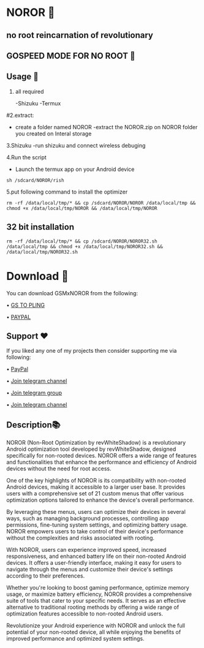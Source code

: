 # NOROR 🚀
## no root reincarnation of revolutionary
## GOSPEED MODE FOR NO ROOT 🚀

## Usage 🔢

1. all required

   -Shizuku
   -Termux

#2.extract:
   - create a folder named NOROR
   -extract the NOROR.zip on NOROR folder you created on Interal storage

3.Shizuku
   -run shizuku and connect wireless debuging

4.Run the script
   - Launch the termux app on your Android device
   ```
 sh /sdcard/NOROR/rish
  ```
5.put following command to install the optimizer



```
rm -rf /data/local/tmp/* && cp /sdcard/NOROR/NOROR /data/local/tmp && chmod +x /data/local/tmp/NOROR && /data/local/tmp/NOROR
```
## 32 bit installation

```
rm -rf /data/local/tmp/* && cp /sdcard/NOROR/NOROR32.sh /data/local/tmp && chmod +x /data/local/tmp/NOROR32.sh && /data/local/tmp/NOROR32.sh
```


# Download 📲

You can download GSMxNOROR from the following:

• [GS TO PLING](https://www.godtspeed.xyz/2023/06/noror-no-root-version-of-godspeed-mode.html)

• [PAYPAL](https://paypal.me/revGSM)

## Support ❤️
If you liked any one of my projects then consider supporting me via following:

• [PayPal](https://paypal.me/revGSM)

• [Join telegram channel](https://t.me/godTspeed)

• [Join telegram group](https://t.me/godpseedmode)

• [Join telegram channel](https://godTspeed.xyz)


## Description📚
NOROR (Non-Root Optimization by revWhiteShadow) is a revolutionary Android optimization tool developed by revWhiteShadow, designed specifically for non-rooted devices. NOROR offers a wide range of features and functionalities that enhance the performance and efficiency of Android devices without the need for root access.

One of the key highlights of NOROR is its compatibility with non-rooted Android devices, making it accessible to a larger user base. It provides users with a comprehensive set of 21 custom menus that offer various optimization options tailored to enhance the device's overall performance.

By leveraging these menus, users can optimize their devices in several ways, such as managing background processes, controlling app permissions, fine-tuning system settings, and optimizing battery usage. NOROR empowers users to take control of their device's performance without the complexities and risks associated with rooting.

With NOROR, users can experience improved speed, increased responsiveness, and enhanced battery life on their non-rooted Android devices. It offers a user-friendly interface, making it easy for users to navigate through the menus and customize their device's settings according to their preferences.

Whether you're looking to boost gaming performance, optimize memory usage, or maximize battery efficiency, NOROR provides a comprehensive suite of tools that cater to your specific needs. It serves as an effective alternative to traditional rooting methods by offering a wide range of optimization features accessible to non-rooted Android users.

Revolutionize your Android experience with NOROR and unlock the full potential of your non-rooted device, all while enjoying the benefits of improved performance and optimized system settings.
